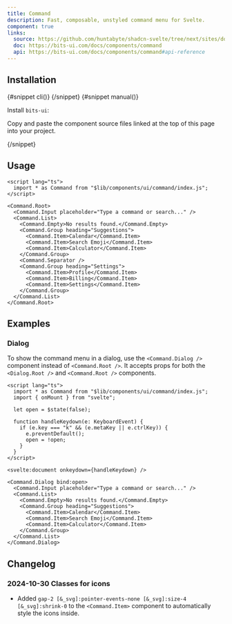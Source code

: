 ```yaml
---
title: Command
description: Fast, composable, unstyled command menu for Svelte.
component: true
links:
  source: https://github.com/huntabyte/shadcn-svelte/tree/next/sites/docs/src/lib/registry/ui/command
  doc: https://bits-ui.com/docs/components/command
  api: https://bits-ui.com/docs/components/command#api-reference
---
```


<script>
	import ComponentPreview from "$lib/components/component-preview.svelte";
	import Callout from "$lib/components/callout.svelte";
	import PMAddComp from "$lib/components/pm-add-comp.svelte";
	import PMInstall from "$lib/components/pm-install.svelte";
	import Steps from "$lib/components/steps.svelte";
	import Step from "$lib/components/step.svelte";
	import InstallTabs from "$lib/components/install-tabs.svelte";
</script>

<ComponentPreview name="command-demo" align="start" >

<div></div>

</ComponentPreview>

## Installation

<InstallTabs>
{#snippet cli()}
<PMAddComp name="command" />
{/snippet}
{#snippet manual()}
<Steps>

<Step>

Install `bits-ui`:

</Step>

<PMInstall command="bits-ui -D" />

<Step>

Copy and paste the component source files linked at the top of this page into your project.

</Step>

</Steps>
{/snippet}
</InstallTabs>

## Usage

```svelte
<script lang="ts">
  import * as Command from "$lib/components/ui/command/index.js";
</script>

<Command.Root>
  <Command.Input placeholder="Type a command or search..." />
  <Command.List>
    <Command.Empty>No results found.</Command.Empty>
    <Command.Group heading="Suggestions">
      <Command.Item>Calendar</Command.Item>
      <Command.Item>Search Emoji</Command.Item>
      <Command.Item>Calculator</Command.Item>
    </Command.Group>
    <Command.Separator />
    <Command.Group heading="Settings">
      <Command.Item>Profile</Command.Item>
      <Command.Item>Billing</Command.Item>
      <Command.Item>Settings</Command.Item>
    </Command.Group>
  </Command.List>
</Command.Root>
```

## Examples

### Dialog

<ComponentPreview name="command-dialog">

<div></div>

</ComponentPreview>

To show the command menu in a dialog, use the `<Command.Dialog />` component instead of `<Command.Root />`. It accepts props for both the `<Dialog.Root />` and `<Command.Root />` components.

```svelte
<script lang="ts">
  import * as Command from "$lib/components/ui/command/index.js";
  import { onMount } from "svelte";

  let open = $state(false);

  function handleKeydown(e: KeyboardEvent) {
    if (e.key === "k" && (e.metaKey || e.ctrlKey)) {
      e.preventDefault();
      open = !open;
    }
  }
</script>

<svelte:document onkeydown={handleKeydown} />

<Command.Dialog bind:open>
  <Command.Input placeholder="Type a command or search..." />
  <Command.List>
    <Command.Empty>No results found.</Command.Empty>
    <Command.Group heading="Suggestions">
      <Command.Item>Calendar</Command.Item>
      <Command.Item>Search Emoji</Command.Item>
      <Command.Item>Calculator</Command.Item>
    </Command.Group>
  </Command.List>
</Command.Dialog>
```

## Changelog

### 2024-10-30 Classes for icons

- Added `gap-2 [&_svg]:pointer-events-none [&_svg]:size-4 [&_svg]:shrink-0` to the `<Command.Item>` component to automatically style the icons inside.
